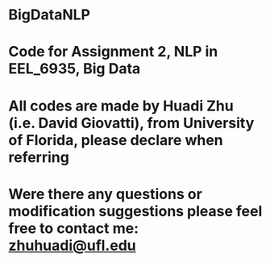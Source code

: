 # BigDataNLP
# Code for Assignment 2, NLP in EEL_6935, Big Data
# All codes are made by Huadi Zhu (i.e. David Giovatti), from University of Florida, please declare when referring
# Were there any questions or modification suggestions please feel free to contact me: zhuhuadi@ufl.edu
